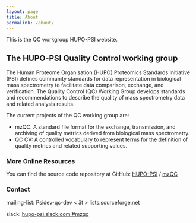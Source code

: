 ```yaml
---
layout: page
title: About
permalink: /about/
---
```


This is the QC workgroup HUPO-PSI website. 

## The HUPO-PSI Quality Control working group

The Human Proteome Organisation (HUPO) Proteomics Standards Initiative (PSI) defines community standards for data representation in biological mass spectrometry to facilitate data comparison, exchange, and verification. The Quality Control (QC) Working Group develops standards and recommendations to describe the quality of mass spectrometry data and related analysis results.

The current projects of the QC working group are:

- mzQC: A standard file format for the exchange, transmission, and archiving of quality metrics derived from biological mass spectrometry.
- QC CV: A controlled vocabulary to represent terms for the definition of quality metrics and related supporting values.

### More Online Resources
You can find the source code repository at GitHub:
[HUPO-PSI](https://github.com/HUPO-PSI) /
[mzQC](https://github.com/HUPO-PSI/mzQC)


### Contact
mailing-list: Psidev-qc-dev < ät > lists.sourceforge.net

slack: [hupo-psi.slack.com #mzqc](https://app.slack.com/client/TJJHF7L4D/CJJHF8EBX)

